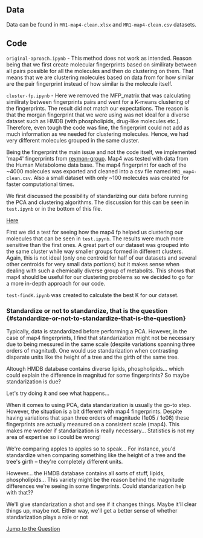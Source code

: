 ## Data 

Data can be found in `MR1-map4-clean.xlsx` and `MR1-map4-clean.csv` datasets.



## Code

`original-aproach.ipynb` - This method does not work as intended. Reason being that we first create molecular fingerprints based on similiraty between all pairs possible for all the molecules and then do clustering on them. That means that we are clustering molecules based on data from for how similar are the pair fingerprint instead of how similar is the molecule itself. 

`cluster-fp.ipynb` - Here we removed the MFP_matrix that was calculating similiraty between fingerprints pairs and went for a K-means clustering of the fingerprints. The result did not match our expectations. The reason is that the morgan fingerprint that we were using was not ideal for a diverse dataset such as HMDB (with phospholipids, drug-like molecules etc.). Therefore, even tough the code was fine, the fingerprint could not add as much information as we needed for clustering molecules. Hence, we had very different molecules grouped in the same cluster.

Being the fingerprint the main issue and not the code itself, we implemented 'map4' fingerprints from [reymon-group](https://github.com/reymond-group/map4/blob/master/README.md). Map4 was tested with data from the Human Metabolome data base. 
The map4 fingerprint for each of the ~4000 molecules was exported and cleaned into a csv file named `MR1_map4-clean.csv`. Also a small dataset with only ~100 molecules was created for faster computational times. 

We first discussed the possibility of standarizing our data before running the PCA and clustering algorithms. The discussion for this can be seen in `test.ipynb` or in the bottom of this file. 

[Here](#standardize-or-not-to-standardize-that-is-the-question)


First we did a test for seeing how the map4 fp helped us clustering our molecules that can be seen in `test.ipynb`. The results were much more sensitive than the first ones. A great part of our dataset was grouped into the same cluster while way smaller groups formed in different clusters. Again, this is not ideal (only one centroid for half of our datasets and several other centroids for very small data portions) but it makes sense when dealing with such a chemically diverse group of metabolits. This shows that map4 should be useful for our clustering problems so we decided to go for a more in-depth approach for our code. 

`test-findK.ipynb` was created to calculate the best K for our dataset. 



### Standardize or not to standardize, that is the question {#standardize-or-not-to-standardize-that-is-the-question}


Typically, data is standardized before performing a PCA. 
However, in the case of map4 fingerprints, I find that standarization might not be necessary due to being messured in the same scale (despite variations spanning three orders of magnitud). 
One would use standarization when contrasting disparate units like the height of a tree and the girth of the same tree. 

Altough HMDB database contains diverse lipids, phospholipids... which could explain the difference in magnitud for some fingerprints? So maybe standarization is due?

Let's try doing it and see what happens...

When it comes to using PCA, data standarization is usually the go-to step. However, the situation is a bit different with map4 fingerprints. Despite having variations that span three orders of magnitude (1e05 / 1e08) these fingerprints are actually measured on a consistent scale (map4). This makes me wonder if standarization is really necessary...
Statistics is not my area of expertise so i could be wrong!

We're comparing apples to apples so to speak... For instance, you'd standardize when comparing something like the height of a tree and the tree's girth – they're completely different units.

However... the HMDB database contains all sorts of stuff, lipids, phospholipids... This variety might be the reason behind the magnitude differences we're seeing in some fingerprints. Could standarization help with that??

We'll give standarization a shot and see if it changes things. Maybe it'll clear things up, maybe not. Either way, we'll get a better sense of whether standarization plays a role or not

[Jump to the Question](#standardize-or-not-to-standardize-that-is-the-question)
